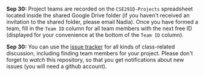**Sep 30:** Project teams are recorded on the `CSE291D-Projects` spreadsheet located inside the shared Google Drive folder (if you haven't received an invitation to the shared folder, please email Nadia). Once you have formed a team, fill in the `Team ID` column for all team members with the next free ID (displayed for your convenience at the bottom of the `Team ID` column).

**Sep 30:** You can use the [issue tracker](https://github.com/nadia-polikarpova/cse291-program-synthesis/issues) for all kinds of class-related discussion, including finding team members for your project. Please don't forget to *watch* this repository, so that you get notifications about new issues (you will need a github account).